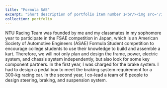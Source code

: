 ```yaml
---
title: "Formula SAE"
excerpt: "Short description of portfolio item number 1<br/><img src='/images/fsae_pic.jpg'>"
collection: portfolio
---
```


NTU Racing Team was founded by me and my classmates in my sophomore year to participate in the FSAE competition in Japan, which is an American Society of Automotive Engineers (ASAE) Formula Student competition to encourage college students to use their knowledge to build and assemble a kart. Therefore, we will not only plan and design the frame, power, electric system, and chassis system independently, but also look for some key component partners.
In the first year, I was charged for the brake system. I had to design a pedal box to meet the braking system requirement for a 300-kg racing car. In the second year, I co-lead a team of 6 people to design steering, braking, and suspension system.
